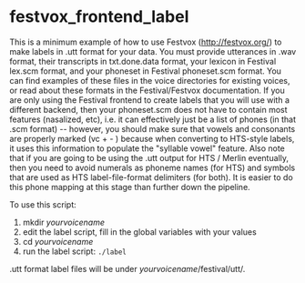 # festvox_frontend_label

This is a minimum example of how to use Festvox (http://festvox.org/) to make labels in .utt format for your data.
You must provide utterances in .wav format, their transcripts in txt.done.data format, your lexicon in Festival lex.scm format, and your phoneset in Festival phoneset.scm format.  You can find examples of these files in the voice directories for existing voices, or read about these formats in the Festival/Festvox documentation.  If you are only using the Festival frontend to create labels that you will use with a different backend, then your phoneset.scm does not have to contain most features (nasalized, etc), i.e. it can effectively just be a list of phones (in that .scm format) -- however, you should make sure that vowels and consonants are properly marked (vc + - ) because when converting to HTS-style labels, it uses this information to populate the "syllable vowel" feature.  Also note that if you are going to be using the .utt output for HTS / Merlin eventually, then you need to avoid numerals as phoneme names (for HTS) and symbols that are used as HTS label-file-format delimiters (for both).  It is easier to do this phone mapping at this stage than further down the pipeline.

To use this script: <br>
1) mkdir <i>yourvoicename</i> <br>
2) edit the label script, fill in the global variables with your values <br>
3) cd <i>yourvoicename</i> <br>
4) run the label script: `./label` <br>

.utt format label files will be under <i>yourvoicename</i>/festival/utt/. 
